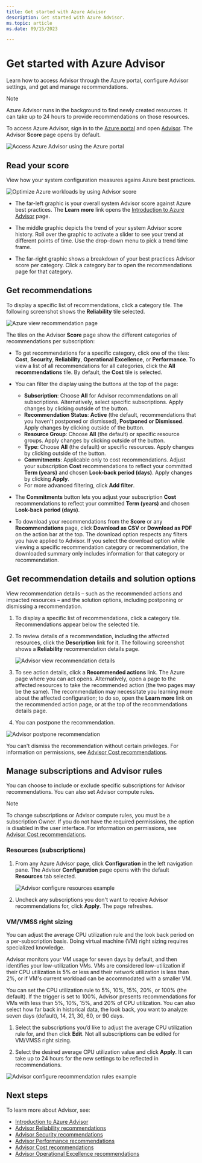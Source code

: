 ```yaml
---
title: Get started with Azure Advisor
description: Get started with Azure Advisor.
ms.topic: article
ms.date: 09/15/2023

---
```


# Get started with Azure Advisor

Learn how to access Advisor through the Azure portal, configure Advisor settings, and get and manage recommendations.

> [!NOTE]
> Azure Advisor runs in the background to find newly created resources. It can take up to 24 hours to provide recommendations on those resources.

To access Azure Advisor, sign in to the [Azure portal](https://portal.azure.com) and open [Advisor](https://aka.ms/azureadvisordashboard). The Advisor **Score** page opens by default. 

   ![Access Azure Advisor using the Azure portal](./media/advisor-get-started/advisor-score-page3.png) 

## Read your score
View how your system configuration measures agains Azure best practices.

   ![Optimize Azure workloads by using Advisor score](./media/advisor-get-started/advisor-score-detail.png) 

* The far-left graphic is your overall system Advisor score against Azure best practices. The **Learn more** link opens the [Introduction to Azure Advisor](azure-advisor-score.md) page. 

* The middle graphic depicts the trend of your system Advisor score history. Roll over the graphic to activate a slider to see your trend at different points of time. Use the drop-down menu to pick a trend time frame.

* The far-right graphic shows a breakdown of your best practices Advisor score per category. Click a category bar to open the recommendations page for that category.

## Get recommendations

To display a specific list of recommendations, click a category tile. The following screenshot shows the **Reliability** tile selected.

   ![Azure view recommendation page](./media/advisor-get-started/advisor-score-page3-detail.png) 

The tiles on the Advisor **Score** page show the different categories of recommendations per subscription:  

* To get recommendations for a specific category, click one of the tiles: **Cost**, **Security**, **Reliability**, **Operational Excellence**, or **Performance**. To view a list of all recommendations for all categories, click the **All recommendations** tile. By default, the **Cost** tile is selected. 

* You can filter the display using the buttons at the top of the page:
   * **Subscription**: Choose **All** for Advisor recommendations on all subscriptions. Alternatively, select specific subscriptions. Apply changes by clicking outside of the button.
   * **Recommendation Status**: **Active** (the default, recommendations that you haven't postponed or dismissed), **Postponed or Dismissed**. Apply changes by clicking outside of the button.
   * **Resource Group**: Choose **All** (the default) or specific resource groups. Apply changes by clicking outside of the button.
   * **Type**: Choose **All** (the default) or specific resources. Apply changes by clicking outside of the button.
   * **Commitments**: Applicable only to cost recommendations. Adjust your subscription **Cost** recommendations to reflect your committed **Term (years)** and chosen **Look-back period (days)**. Apply changes by clicking **Apply**.
   * For more advanced filtering, click **Add filter**.

* The **Commitments** button lets you adjust your subscription **Cost** recommendations to reflect your committed **Term (years)** and chosen **Look-back period (days)**.

* To download your recommendations from the **Score** or any **Recommendations** page, click **Download as CSV** or **Download as PDF** on the action bar at the top. The download option respects any filters you have applied to Advisor.  If you select the download option while viewing a specific recommendation category or recommendation, the downloaded summary only includes information for that category or recommendation.

## Get recommendation details and solution options

View recommendation details – such as the recommended actions and impacted resources – and the solution options, including postponing or dismissing a recommendation.

1. To display a specific list of recommendations, click a category tile. Recommendations appear below the selected tile.

1. To review details of a recommendation, including the affected resources, click the **Description** link for it. The following screenshot shows a **Reliability** recommendation details page.

   ![Advisor view recommendation details](./media/advisor-get-started/advisor-score-reliability-recommendation-page2.png)
   
1. To see action details, click a **Recommended actions** link. The Azure page where you can act opens. Alternatively, open a page to the affected resources to take the recommended action (the two pages may be the same). The recommendation may necessitate you learning more about the affected configuration; to do so, open the **Learn more** link on the recommended action page, or at the top of the recommendations details page.

1.   You can postpone the recommendation.

   ![Advisor postpone recommendation](./media/advisor-get-started/advisor-recommendation-postpone2.png)

   You can't dismiss the recommendation without certain privileges. For information on permissions, see [Advisor Cost recommendations](permissions.md).

## Manage subscriptions and Advisor rules

You can choose to include or exclude specific subscriptions for Advisor recommendations. You can also set Advisor compute rules.

> [!NOTE]
> To change subscriptions or Advisor compute rules, you must be a subscription Owner.  If you do not have the required permissions, the option is disabled in the user interface. For information on permissions, see [Advisor Cost recommendations](permissions.md).

### Resources (subscriptions)

1. From any Azure Advisor page, click **Configuration** in the left navigation pane. The Advisor **Configuration** page opens with the default **Resources** tab selected. 

    ![Advisor configure resources example](./media/advisor-get-started/advisor-configure-resources-no-wsp.png)

1. Uncheck any subscriptions you don't want to receive Advisor recommendations for, click **Apply**. The page refreshes.

### VM/VMSS right sizing

You can adjust the average CPU utilization rule and the look back period on a per-subscription basis. Doing virtual machine (VM) right sizing requires specialized knowledge. 

Advisor monitors your VM usage for seven days by default, and then identifies your low-utilization VMs. VMs are considered low-utilization if their CPU utilization is 5% or less and their network utilization is less than 2%, or if VM's current workload can be accommodated with a smaller VM.

You can set the  CPU utilization rule to 5%, 10%, 15%, 20%, or 100% (the default). If the trigger is set to 100%, Advisor presents recommendations for VMs with less than 5%, 10%, 15%, and 20% of CPU utilization. You can also select how far back in historical data, the look back, you want to analyze: seven days (default), 14, 21, 30, 60, or 90 days.

1. Select the subscriptions you’d like to adjust the average CPU utilization rule for, and then click **Edit**. Not all subscriptions can be edited for VM/VMSS right sizing.

1. Select the desired average CPU utilization value and click **Apply**. It can take up to 24 hours for the new settings to be reflected in recommendations.

  ![Advisor configure recommendation rules example](./media/advisor-get-started/advisor-configure-rules.png) 

## Next steps

To learn more about Advisor, see:

- [Introduction to Azure Advisor](advisor-overview.md)
- [Advisor Reliability recommendations](advisor-high-availability-recommendations.md)
- [Advisor Security recommendations](advisor-security-recommendations.md)
- [Advisor Performance recommendations](advisor-performance-recommendations.md)
- [Advisor Cost recommendations](advisor-cost-recommendations.md)
- [Advisor Operational Excellence recommendations](advisor-operational-excellence-recommendations.md)
